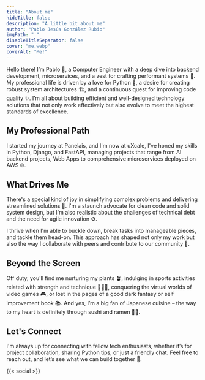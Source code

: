 ```yaml
---
title: "About me"
hideTitle: false
description: "A little bit about me"
author: "Pablo Jesús González Rubio"
imgPath: "."
disableTitleSeparator: false
cover: "me.webp"
coverAlt: "Me!"
---
```


Hello there! I’m Pablo 👋, a Computer Engineer with a deep dive into backend development, microservices, and a zest for crafting performant systems 🚀. My professional life is driven by a love for Python 🐍, a desire for creating robust system architectures 🏗️, and a continuous quest for improving code quality ✨. I’m all about building efficient and well-designed technology solutions that not only work effectively but also evolve to meet the highest standards of excellence.

## My Professional Path

I started my journey at Panelais, and I'm now at uXcale, I've honed my skills in Python, Django, and FastAPI, managing projects that range from AI backend projects, Web Apps to comprehensive microservices deployed on AWS 🌐.

## What Drives Me

There's a special kind of joy in simplifying complex problems and delivering streamlined solutions 🧩. I'm a staunch advocate for clean code and solid system design, but I'm also realistic about the challenges of technical debt and the need for agile innovation ⚙️.

I thrive when I'm able to buckle down, break tasks into manageable pieces, and tackle them head-on. This approach has shaped not only my work but also the way I collaborate with peers and contribute to our community 🤝.

## Beyond the Screen

Off duty, you'll find me nurturing my plants 🪴, indulging in sports activities related with strength and technique 🏋️‍♂️🥋, conquering the virtual worlds of video games 🎮, or lost in the pages of a good dark fantasy or self improvement book 📚. And yes, I’m a big fan of Japanese cuisine – the way to my heart is definitely through sushi and ramen 🍣🍜.

## Let's Connect

I'm always up for connecting with fellow tech enthusiasts, whether it’s for project collaboration, sharing Python tips, or just a friendly chat. Feel free to reach out, and let’s see what we can build together 🌟.

{{< social >}}
